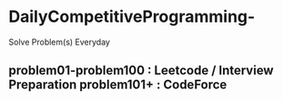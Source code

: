 # DailyCompetitiveProgramming-
Solve Problem(s) Everyday

<h2>
  <b>
    problem01-problem100 : Leetcode / Interview Preparation
    problem101+ : CodeForce
  </b>
</h2>
